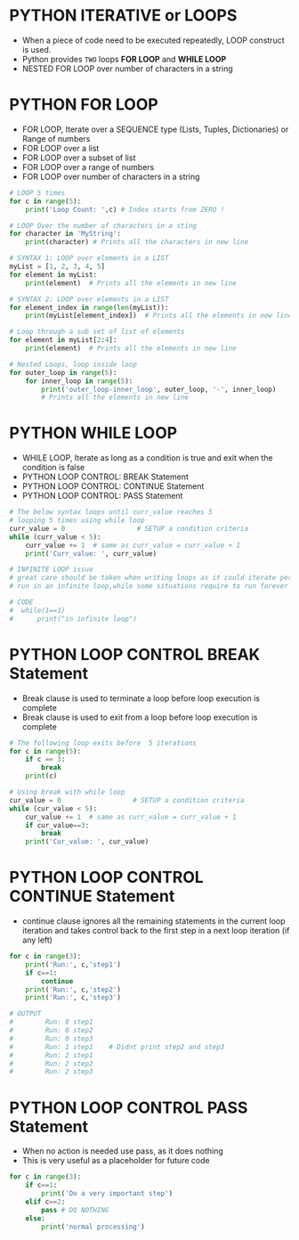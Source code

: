 
# PYTHON ITERATIVE or LOOPS
* When a piece of code need to be executed repeatedly, 
  LOOP construct is used.
* Python provides `TWO` loops **FOR LOOP** and **WHILE LOOP**
* NESTED FOR LOOP over number of characters in a string
>>

# PYTHON FOR LOOP
* FOR LOOP, Iterate over a SEQUENCE type (Lists, Tuples, Dictionaries) 
  or Range of numbers
* FOR LOOP over a list
* FOR LOOP over a subset of list
* FOR LOOP over a range of numbers
* FOR LOOP over number of characters in a string
```python
# LOOP 5 times
for c in range(5):
    print('Loop Count: ',c) # Index starts from ZERO !

# LOOP Over the number of characters in a sting
for character in 'MyString':
    print(character) # Prints all the characters in new line

# SYNTAX 1: LOOP over elements in a LIST
myList = [1, 2, 3, 4, 5]
for element in myList:
    print(element)  # Prints all the elements in new line

# SYNTAX 2: LOOP over elements in a LIST
for element_index in range(len(myList)):
    print(myList[element_index])  # Prints all the elements in new line

# Loop through a sub set of list of elements
for element in myList[2:4]:
    print(element)  # Prints all the elements in new line

# Nested Loops, loop inside loop
for outer_loop in range(5):
    for inner_loop in range(5):
        print('outer_loop-inner_loop', outer_loop, '-', inner_loop) 
        # Prints all the elements in new line
```

# PYTHON WHILE LOOP
* WHILE LOOP, Iterate as long as a condition is true and exit when the
  condition is false 
* PYTHON LOOP CONTROL: BREAK Statement
* PYTHON LOOP CONTROL: CONTINUE Statement
* PYTHON LOOP CONTROL: PASS Statement
```python
# The below syntax loops until curr_value reaches 5
# looping 5 times using while loop 
curr_value = 0                  # SETUP a condition criteria
while (curr_value < 5):
    curr_value += 1  # same as curr_value = curr_value + 1
    print('Curr_value: ', curr_value)    

# INFINITE LOOP issue
# great care should be taken when writing loops as it could iterate perpetually or
# run in an infinite loop,while some situations require to run forever like services

# CODE
#  while(1==1)
#      print("in infinite loop")
```

# PYTHON LOOP CONTROL BREAK Statement
* Break clause is used to terminate a loop before loop execution is complete
* Break clause is used to exit from a loop before loop execution is complete
```python
# The following loop exits before  5 iterations
for c in range(5):
    if c == 3:
        break
    print(c)

# Using break with while loop
cur_value = 0                  # SETUP a condition criteria
while (cur_value < 5):
    cur_value += 1  # same as curr_value = curr_value + 1
    if cur_value==3:
        break
    print('Cur_value: ', cur_value)    
```

# PYTHON LOOP CONTROL CONTINUE Statement
* continue clause ignores all the remaining statements 
  in the current loop iteration and takes control 
 back to the first step in a next loop iteration (if any left)
```python
for c in range(3):
    print('Run:', c,'step1')
    if c==1:
        continue 
    print('Run:', c,'step2')
    print('Run:', c,'step3')

# OUTPUT
#        Run: 0 step1
#        Run: 0 step2
#        Run: 0 step3
#        Run: 1 step1    # Didnt print step2 and step3
#        Run: 2 step1
#        Run: 2 step2
#        Run: 2 step3
```

# PYTHON LOOP CONTROL PASS Statement
* When no action is needed use pass, as it does nothing
* This is very useful as a placeholder for future code
```python
for c in range(3):
    if c==1:
        print('Do a very important step')
    elif c==2:
        pass # DO NOTHING
    else:
        print('normal processing')
```
